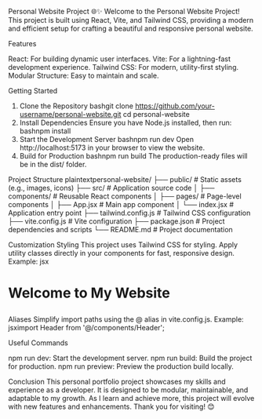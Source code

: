 Personal Website Project 🌐✨
Welcome to the Personal Website Project! This project is built using React, Vite, and Tailwind CSS, providing a modern and efficient setup for crafting a beautiful and responsive personal website.

Features

React: For building dynamic user interfaces.
Vite: For a lightning-fast development experience.
Tailwind CSS: For modern, utility-first styling.
Modular Structure: Easy to maintain and scale.


Getting Started
1. Clone the Repository
bashgit clone https://github.com/your-username/personal-website.git
cd personal-website
2. Install Dependencies
Ensure you have Node.js installed, then run:
bashnpm install
3. Start the Development Server
bashnpm run dev
Open http://localhost:5173 in your browser to view the website.
4. Build for Production
bashnpm run build
The production-ready files will be in the dist/ folder.

Project Structure
plaintextpersonal-website/
├── public/               # Static assets (e.g., images, icons)
├── src/                  # Application source code
│   ├── components/       # Reusable React components
│   ├── pages/            # Page-level components
│   ├── App.jsx           # Main app component
│   └── index.jsx         # Application entry point
├── tailwind.config.js    # Tailwind CSS configuration
├── vite.config.js        # Vite configuration
├── package.json          # Project dependencies and scripts
└── README.md             # Project documentation

Customization
Styling
This project uses Tailwind CSS for styling. Apply utility classes directly in your components for fast, responsive design.
Example:
jsx<h1 className="text-2xl font-bold text-center text-blue-600">
  Welcome to My Website
</h1>
Aliases
Simplify import paths using the @ alias in vite.config.js.
Example:
jsximport Header from '@/components/Header';

Useful Commands

npm run dev: Start the development server.
npm run build: Build the project for production.
npm run preview: Preview the production build locally.


Conclusion
This personal portfolio project showcases my skills and experience as a developer. It is designed to be modular, maintainable, and adaptable to my growth. As I learn and achieve more, this project will evolve with new features and enhancements.
Thank you for visiting! 😊